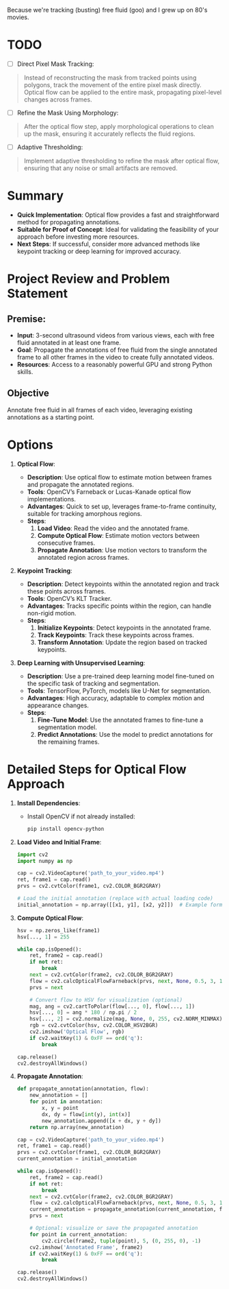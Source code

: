 Because we're tracking (busting) free fluid (goo) and I grew up on 80's movies.

# TODO
- [ ] Direct Pixel Mask Tracking:
 > Instead of reconstructing the mask from tracked points using polygons, track the movement of the entire pixel mask directly. Optical flow can be applied to the entire mask, propagating pixel-level changes across frames.
- [ ] Refine the Mask Using Morphology:
 > After the optical flow step, apply morphological operations to clean up the mask, ensuring it accurately reflects the fluid regions.
- [ ] Adaptive Thresholding:
 > Implement adaptive thresholding to refine the mask after optical flow, ensuring that any noise or small artifacts are removed.


# Summary
- **Quick Implementation**: Optical flow provides a fast and straightforward method for propagating annotations.
- **Suitable for Proof of Concept**: Ideal for validating the feasibility of your approach before investing more resources.
- **Next Steps**: If successful, consider more advanced methods like keypoint tracking or deep learning for improved accuracy.
# Project Review and Problem Statement
## Premise:
- **Input**: 3-second ultrasound videos from various views, each with free fluid annotated in at least one frame.
- **Goal**: Propagate the annotations of free fluid from the single annotated frame to all other frames in the video to create fully annotated videos.
- **Resources**: Access to a reasonably powerful GPU and strong Python skills.

## Objective
Annotate free fluid in all frames of each video, leveraging existing annotations as a starting point.

# Options

1. **Optical Flow**:
   - **Description**: Use optical flow to estimate motion between frames and propagate the annotated regions.
   - **Tools**: OpenCV’s Farneback or Lucas-Kanade optical flow implementations.
   - **Advantages**: Quick to set up, leverages frame-to-frame continuity, suitable for tracking amorphous regions.
   - **Steps**:
     1. **Load Video**: Read the video and the annotated frame.
     2. **Compute Optical Flow**: Estimate motion vectors between consecutive frames.
     3. **Propagate Annotation**: Use motion vectors to transform the annotated region across frames.

2. **Keypoint Tracking**:
   - **Description**: Detect keypoints within the annotated region and track these points across frames.
   - **Tools**: OpenCV’s KLT Tracker.
   - **Advantages**: Tracks specific points within the region, can handle non-rigid motion.
   - **Steps**:
     1. **Initialize Keypoints**: Detect keypoints in the annotated frame.
     2. **Track Keypoints**: Track these keypoints across frames.
     3. **Transform Annotation**: Update the region based on tracked keypoints.

3. **Deep Learning with Unsupervised Learning**:
   - **Description**: Use a pre-trained deep learning model fine-tuned on the specific task of tracking and segmentation.
   - **Tools**: TensorFlow, PyTorch, models like U-Net for segmentation.
   - **Advantages**: High accuracy, adaptable to complex motion and appearance changes.
   - **Steps**:
     1. **Fine-Tune Model**: Use the annotated frames to fine-tune a segmentation model.
     2. **Predict Annotations**: Use the model to predict annotations for the remaining frames.

# Detailed Steps for Optical Flow Approach

1. **Install Dependencies**:
   - Install OpenCV if not already installed:
     ```bash
     pip install opencv-python
     ```

2. **Load Video and Initial Frame**:
   ```python
   import cv2
   import numpy as np

   cap = cv2.VideoCapture('path_to_your_video.mp4')
   ret, frame1 = cap.read()
   prvs = cv2.cvtColor(frame1, cv2.COLOR_BGR2GRAY)

   # Load the initial annotation (replace with actual loading code)
   initial_annotation = np.array([[x1, y1], [x2, y2]])  # Example format
   ```

3. **Compute Optical Flow**:
   ```python
   hsv = np.zeros_like(frame1)
   hsv[..., 1] = 255

   while cap.isOpened():
       ret, frame2 = cap.read()
       if not ret:
           break
       next = cv2.cvtColor(frame2, cv2.COLOR_BGR2GRAY)
       flow = cv2.calcOpticalFlowFarneback(prvs, next, None, 0.5, 3, 15, 3, 5, 1.2, 0)
       prvs = next

       # Convert flow to HSV for visualization (optional)
       mag, ang = cv2.cartToPolar(flow[..., 0], flow[..., 1])
       hsv[..., 0] = ang * 180 / np.pi / 2
       hsv[..., 2] = cv2.normalize(mag, None, 0, 255, cv2.NORM_MINMAX)
       rgb = cv2.cvtColor(hsv, cv2.COLOR_HSV2BGR)
       cv2.imshow('Optical Flow', rgb)
       if cv2.waitKey(1) & 0xFF == ord('q'):
           break

   cap.release()
   cv2.destroyAllWindows()
   ```

4. **Propagate Annotation**:
   ```python
   def propagate_annotation(annotation, flow):
       new_annotation = []
       for point in annotation:
           x, y = point
           dx, dy = flow[int(y), int(x)]
           new_annotation.append([x + dx, y + dy])
       return np.array(new_annotation)

   cap = cv2.VideoCapture('path_to_your_video.mp4')
   ret, frame1 = cap.read()
   prvs = cv2.cvtColor(frame1, cv2.COLOR_BGR2GRAY)
   current_annotation = initial_annotation

   while cap.isOpened():
       ret, frame2 = cap.read()
       if not ret:
           break
       next = cv2.cvtColor(frame2, cv2.COLOR_BGR2GRAY)
       flow = cv2.calcOpticalFlowFarneback(prvs, next, None, 0.5, 3, 15, 3, 5, 1.2, 0)
       current_annotation = propagate_annotation(current_annotation, flow)
       prvs = next

       # Optional: visualize or save the propagated annotation
       for point in current_annotation:
           cv2.circle(frame2, tuple(point), 5, (0, 255, 0), -1)
       cv2.imshow('Annotated Frame', frame2)
       if cv2.waitKey(1) & 0xFF == ord('q'):
           break

   cap.release()
   cv2.destroyAllWindows()
   ```
